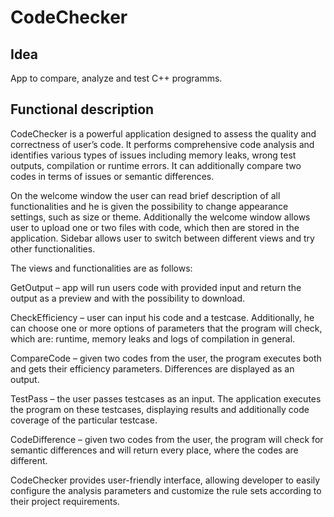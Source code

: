 # CodeChecker

## Idea
App to compare, analyze and test C++ programms.
  
## Functional description
CodeChecker is a powerful application designed to assess the quality and correctness of user’s code. It performs comprehensive code analysis and identifies various types of issues including memory leaks, wrong test outputs, compilation or runtime errors. It can additionally compare two codes in terms of issues or semantic differences.

On the welcome window the user can read brief description of all functionalities and he is given the possibility to change appearance settings, such as size or theme. Additionally the welcome window allows user to upload one or two files with code, which then are stored in the application. Sidebar allows user to switch between different views and try other functionalities.

The views and functionalities are as follows:

GetOutput – app will run users code with provided input and return the output as a preview and with the possibility to download.

CheckEfficiency – user can input his code and a testcase. Additionally, he can choose one or more options of parameters that the program will check, which are: runtime, memory leaks and logs of compilation in general.

CompareCode – given two codes from the user, the program executes both and gets their efficiency parameters. Differences are displayed as an output.

TestPass – the user passes testcases as an input. The application executes the program on these testcases, displaying results and additionally code coverage of the particular testcase.

CodeDifference – given two codes from the user, the program will check for semantic differences and will return every place, where the codes are different.

CodeChecker provides user-friendly interface, allowing developer to easily configure the analysis parameters and customize the rule sets according to their project requirements.
